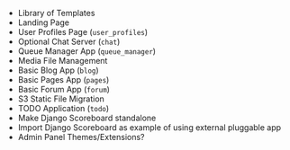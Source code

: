 
* Library of Templates
* Landing Page
* User Profiles Page (`user_profiles`)
* Optional Chat Server (`chat`)
* Queue Manager App (`queue_manager`)
* Media File Management
* Basic Blog App (`blog`)
* Basic Pages App (`pages`)
* Basic Forum App (`forum`)
* S3 Static File Migration
* TODO Application (`todo`)
* Make Django Scoreboard standalone
* Import Django Scoreboard as example of using external pluggable app
* Admin Panel Themes/Extensions?
